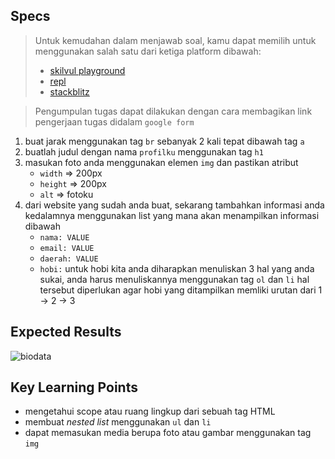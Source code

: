 ## Specs
> Untuk kemudahan dalam menjawab soal, kamu dapat memilih untuk menggunakan salah satu dari ketiga platform dibawah:
> - [skilvul playground](https://skilvul.com/paths/coding-di-skilvul-playground)
> - [repl](https://replit.com/)
> - [stackblitz](https://stackblitz.com/)

> Pengumpulan tugas dapat dilakukan dengan cara membagikan link pengerjaan tugas didalam `google form`


1. buat jarak menggunakan tag `br` sebanyak 2 kali tepat dibawah tag `a`
2. buatlah judul dengan nama `profilku` menggunakan tag `h1`
3. masukan foto anda menggunakan elemen `img` dan pastikan atribut
    - `width` ⇒ 200px
    - `height` ⇒ 200px
    - `alt` ⇒ fotoku
4. dari website yang sudah anda buat, sekarang tambahkan informasi anda kedalamnya menggunakan list yang mana akan menampilkan informasi dibawah
    - `nama: VALUE`
    - `email: VALUE`
    - `daerah: VALUE`
    - `hobi:` untuk hobi kita anda diharapkan menuliskan 3 hal yang anda sukai, anda harus menuliskannya menggunakan tag `ol` dan `li` hal tersebut diperlukan agar hobi yang ditampilkan memliki urutan dari 1 → 2 → 3

## Expected Results
![biodata](https://skilvul-prod-01.s3.ap-southeast-1.amazonaws.com/lesson/full-stack-assignment/html-assignment-biodata.png)

## Key Learning Points
- mengetahui scope atau ruang lingkup dari sebuah tag HTML
- membuat *nested list* menggunakan `ul` dan `li`
- dapat memasukan media berupa foto atau gambar menggunakan tag `img`
